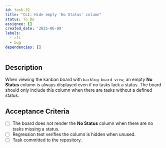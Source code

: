 ```yaml
---
id: task-32
title: "CLI: Hide empty 'No Status' column"
status: To Do
assignee: []
created_date: '2025-06-09'
labels:
  - cli
  - bug
dependencies: []
---
```


## Description

When viewing the kanban board with `backlog board view`, an empty **No Status** column is always displayed even if no tasks lack a status. The board should only include this column when there are tasks without a defined status.

## Acceptance Criteria

- [ ] The board does not render the **No Status** column when there are no tasks missing a status.
- [ ] Regression test verifies the column is hidden when unused.
- [ ] Task committed to the repository.
